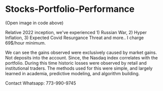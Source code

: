 # Stocks-Portfolio-Performance
(Open image in code above)

Relative 2022 inception, we've experienced 1) Russian War, 2) Hyper Inflation, 3) Expected Covid Resurgance Threat and more..  I charge 69$/hour minimum. 

We can see the gains observed were exclusively caused by market gains. Not deposits into the account. Since, the Nasdaq index correlates with the portfolio.
During this time historic losses were observed by retail and institutional traders.
The methods used for this were simple, and largely learned in academia, predictive modeling, and algorithm building.

Contact Whatsapp: 773-990-9745

